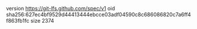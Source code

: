 version https://git-lfs.github.com/spec/v1
oid sha256:627ec4bf9529d44413444ebcce03adf04590c8c686086820c7a6ff4f863fb1fc
size 2374
